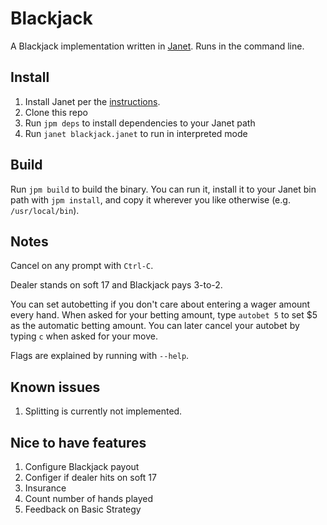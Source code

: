 # Blackjack

A Blackjack implementation written in [Janet](https://janet-lang.org/). Runs in the command line.

## Install

1. Install Janet per the [instructions](https://janet-lang.org/docs/index.html).
2. Clone this repo
3. Run `jpm deps` to install dependencies to your Janet path
4. Run `janet blackjack.janet` to run in interpreted mode

## Build

Run `jpm build` to build the binary. You can run it, install it to your Janet bin path with `jpm install`, and copy it wherever you like otherwise (e.g. `/usr/local/bin`).

## Notes

Cancel on any prompt with `Ctrl-C`.

Dealer stands on soft 17 and Blackjack pays 3-to-2.

You can set autobetting if you don't care about entering a wager amount every hand. When asked for your betting amount, type `autobet 5` to set $5 as the automatic betting amount. You can later cancel your autobet by typing `c` when asked for your move.

Flags are explained by running with `--help`.

## Known issues

1. Splitting is currently not implemented.

## Nice to have features

1. Configure Blackjack payout
2. Configer if dealer hits on soft 17
3. Insurance
4. Count number of hands played
5. Feedback on Basic Strategy
